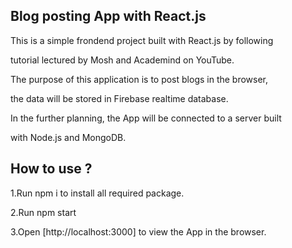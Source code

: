 
## Blog posting App with React.js

This is a simple frondend project built with React.js by following

tutorial lectured by Mosh and Academind on YouTube.

The purpose of this application is to post blogs in the browser, 

the data will be stored in Firebase realtime database.

In the further planning, the App will be connected to a server built

with Node.js and MongoDB.

## How to use ?

1.Run npm i to install all required package.

2.Run npm start

3.Open [http://localhost:3000] to view the App in the browser.


